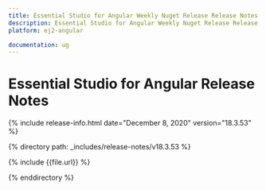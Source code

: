 ```yaml
---
title: Essential Studio for Angular Weekly Nuget Release Release Notes  
description: Essential Studio for Angular Weekly Nuget Release Release Notes  
platform: ej2-angular

documentation: ug
---
```


# Essential Studio for  Angular  Release Notes  

{% include release-info.html date="December 8, 2020"   version="18.3.53"  %} 

{% directory path: _includes/release-notes/v18.3.53 %}

{% include {{file.url}} %}

{% enddirectory %}
